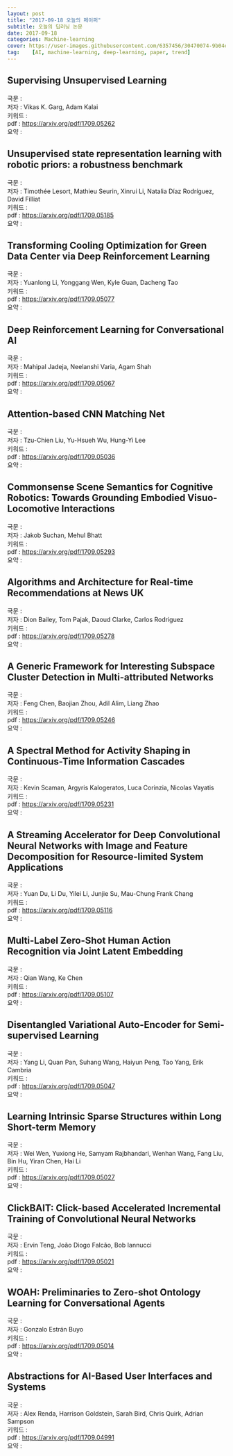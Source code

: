 ```yaml
---
layout: post
title: "2017-09-18 오늘의 페이퍼"
subtitle: 오늘의 딥러닝 논문
date: 2017-09-18
categories: Machine-learning
cover: https://user-images.githubusercontent.com/6357456/30470074-9b04e2fc-99f3-11e7-9c89-869dc06cc8f3.png
tag:    [AI, machine-learning, deep-learning, paper, trend]
---
```


## Supervising Unsupervised Learning<br>
국문 : <br>
저자 : Vikas K. Garg, Adam Kalai<br>
키워드 :<br>
pdf : <https://arxiv.org/pdf/1709.05262><br>
요약 : <br>


## Unsupervised state representation learning with robotic priors: a  robustness benchmark<br>
국문 : <br>
저자 : Timothée Lesort, Mathieu Seurin, Xinrui Li, Natalia Díaz Rodríguez, David Filliat<br>
키워드 :<br>
pdf : <https://arxiv.org/pdf/1709.05185><br>
요약 : <br>


## Transforming Cooling Optimization for Green Data Center via Deep  Reinforcement Learning<br>
국문 : <br>
저자 : Yuanlong Li, Yonggang Wen, Kyle Guan, Dacheng Tao<br>
키워드 :<br>
pdf : <https://arxiv.org/pdf/1709.05077><br>
요약 : <br>


## Deep Reinforcement Learning for Conversational AI<br>
국문 : <br>
저자 : Mahipal Jadeja, Neelanshi Varia, Agam Shah<br>
키워드 :<br>
pdf : <https://arxiv.org/pdf/1709.05067><br>
요약 : <br>


## Attention-based CNN Matching Net<br>
국문 : <br>
저자 : Tzu-Chien Liu, Yu-Hsueh Wu, Hung-Yi Lee<br>
키워드 :<br>
pdf : <https://arxiv.org/pdf/1709.05036><br>
요약 : <br>


## Commonsense Scene Semantics for Cognitive Robotics: Towards Grounding  Embodied Visuo-Locomotive Interactions<br>
국문 : <br>
저자 : Jakob Suchan, Mehul Bhatt<br>
키워드 :<br>
pdf : <https://arxiv.org/pdf/1709.05293><br>
요약 : <br>


## Algorithms and Architecture for Real-time Recommendations at News UK<br>
국문 : <br>
저자 : Dion Bailey, Tom Pajak, Daoud Clarke, Carlos Rodriguez<br>
키워드 :<br>
pdf : <https://arxiv.org/pdf/1709.05278><br>
요약 : <br>


## A Generic Framework for Interesting Subspace Cluster Detection in  Multi-attributed Networks<br>
국문 : <br>
저자 : Feng Chen, Baojian Zhou, Adil Alim, Liang Zhao<br>
키워드 :<br>
pdf : <https://arxiv.org/pdf/1709.05246><br>
요약 : <br>


## A Spectral Method for Activity Shaping in Continuous-Time Information  Cascades<br>
국문 : <br>
저자 : Kevin Scaman, Argyris Kalogeratos, Luca Corinzia, Nicolas Vayatis<br>
키워드 :<br>
pdf : <https://arxiv.org/pdf/1709.05231><br>
요약 : <br>


## A Streaming Accelerator for Deep Convolutional Neural Networks with  Image and Feature Decomposition for Resource-limited System Applications<br>
국문 : <br>
저자 : Yuan Du, Li Du, Yilei Li, Junjie Su, Mau-Chung Frank Chang<br>
키워드 :<br>
pdf : <https://arxiv.org/pdf/1709.05116><br>
요약 : <br>


## Multi-Label Zero-Shot Human Action Recognition via Joint Latent  Embedding<br>
국문 : <br>
저자 : Qian Wang, Ke Chen<br>
키워드 :<br>
pdf : <https://arxiv.org/pdf/1709.05107><br>
요약 : <br>


## Disentangled Variational Auto-Encoder for Semi-supervised Learning<br>
국문 : <br>
저자 : Yang Li, Quan Pan, Suhang Wang, Haiyun Peng, Tao Yang, Erik Cambria<br>
키워드 :<br>
pdf : <https://arxiv.org/pdf/1709.05047><br>
요약 : <br>


## Learning Intrinsic Sparse Structures within Long Short-term Memory<br>
국문 : <br>
저자 : Wei Wen, Yuxiong He, Samyam Rajbhandari, Wenhan Wang, Fang Liu, Bin Hu, Yiran Chen, Hai Li<br>
키워드 :<br>
pdf : <https://arxiv.org/pdf/1709.05027><br>
요약 : <br>


## ClickBAIT: Click-based Accelerated Incremental Training of Convolutional  Neural Networks<br>
국문 : <br>
저자 : Ervin Teng, João Diogo Falcão, Bob Iannucci<br>
키워드 :<br>
pdf : <https://arxiv.org/pdf/1709.05021><br>
요약 : <br>


## WOAH: Preliminaries to Zero-shot Ontology Learning for Conversational  Agents<br>
국문 : <br>
저자 : Gonzalo Estrán Buyo<br>
키워드 :<br>
pdf : <https://arxiv.org/pdf/1709.05014><br>
요약 : <br>


## Abstractions for AI-Based User Interfaces and Systems<br>
국문 : <br>
저자 : Alex Renda, Harrison Goldstein, Sarah Bird, Chris Quirk, Adrian Sampson<br>
키워드 :<br>
pdf : <https://arxiv.org/pdf/1709.04991><br>
요약 : <br>


